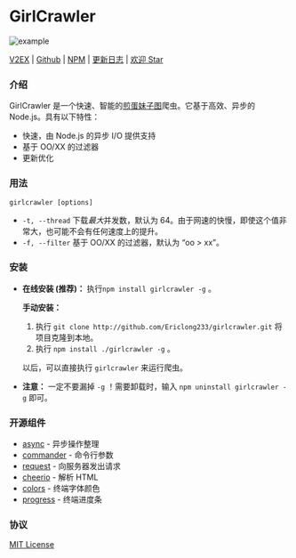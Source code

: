 # GirlCrawler

![example](https://raw.githubusercontent.com/Ericlong233/girlcrawler/master/res/example.png)

 [V2EX](https://www.v2ex.com/t/383493) | [Github](https://github.com/Ericlong233/girlcrawler) | [NPM](https://www.npmjs.com/package/girlcrawler) | [更新日志](https://github.com/Ericlong233/girlcrawler/blob/master/CHANGELOG.md) | [欢迎 Star](https://github.com/Ericlong233/girlcrawler)

### 介绍

GirlCrawler 是一个快速、智能的[煎蛋妹子图](http://jandan.net/ooxx)爬虫。它基于高效、异步的 Node.js。具有以下特性：

* 快速，由 Node.js 的异步 I/O 提供支持
* 基于 OO/XX 的过滤器
* 更新优化

### 用法

`girlcrawler [options]`

* `-t, --thread` 下载*最大*并发数，默认为 64。由于网速的快慢，即使这个值非常大，也可能不会有任何速度上的提升。
* `-f, --filter` 基于 OO/XX 的过滤器，默认为 “oo > xx”。

### 安装

* **在线安装 (推荐)：** 执行`npm install girlcrawler -g` 。

  **手动安装：**

  1. 执行 `git clone http://github.com/Ericlong233/girlcrawler.git` 将项目克隆到本地。
  2. 执行 `npm install ./girlcrawler -g` 。

  以后，可以直接执行 `girlcrawler` 来运行爬虫。

* **注意：** 一定不要漏掉 `-g` ！需要卸载时，输入 `npm uninstall girlcrawler -g` 即可。

### 开源组件

* [async](https://github.com/caolan/async) - 异步操作整理
* [commander](https://github.com/tj/commander.js/) - 命令行参数
* [request](https://github.com/request/request) - 向服务器发出请求
* [cheerio](https://github.com/cheeriojs/cheerio) - 解析 HTML
* [colors](https://github.com/Marak/colors.js) - 终端字体颜色
* [progress](https://github.com/visionmedia/node-progress) - 终端进度条

### 协议

[MIT License](https://github.com/Ericlong233/girlcrawler/blob/master/LICENSE)
